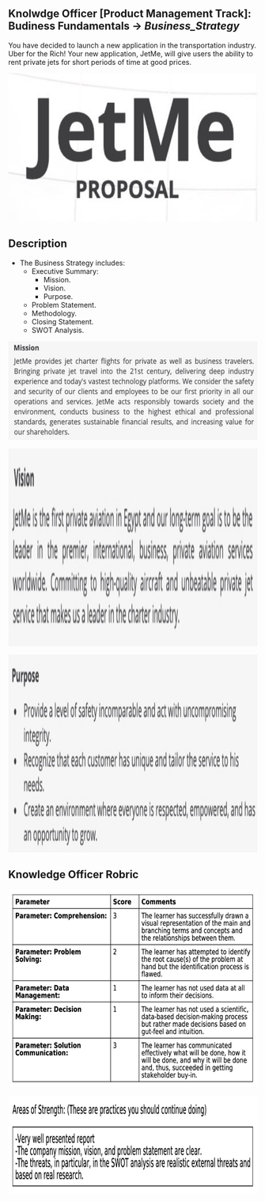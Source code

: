 ## Knolwdge Officer [Product Management Track]: Budiness Fundamentals -> _Business_Strategy_
You have decided to launch a new application in the transportation industry. Uber for the Rich! Your new application, JetMe, will give users the ability to rent private jets for short periods of time at good prices.

<p align="center">
<img src="https://github.com/yarahisham/JetMe_CaseStudy-Business_Strategy/blob/main/Images/Screen%20Shot%202021-04-27%20at%203.25.37%20AM.jpg" alt="alt text" width="700" height="300" >
</p>

## Description
- The Business Strategy includes:
  - Executive Summary:
    - Mission.
    - Vision.
    - Purpose.
  - Problem Statement.
  - Methodology.
  - Closing Statement.
  - SWOT Analysis.
 
 <p align="center">
<img src="https://github.com/yarahisham/JetMe_CaseStudy-Business_Strategy/blob/main/Images/Screen%20Shot%202021-04-27%20at%203.25.57%20AM.jpg" alt="alt text" width="700" height="200" >
</p>
 
 <p align="center">
<img src="https://github.com/yarahisham/JetMe_CaseStudy-Business_Strategy/blob/main/Images/Screen%20Shot%202021-04-27%20at%203.26.06%20AM.jpg" alt="alt text" width="700" height="400" >
</p>

<p align="center">
<img src="https://github.com/yarahisham/JetMe_CaseStudy-Business_Strategy/blob/main/Images/Screen%20Shot%202021-04-27%20at%203.26.13%20AM.jpg" alt="alt text" width="700" height="400" >
</p>
 
## Knowledge Officer Robric
<p align="center">
<img src="https://github.com/yarahisham/JetMe_CaseStudy-Business_Strategy/blob/main/Images/Screen%20Shot%202021-04-27%20at%203.36.22%20AM.jpg" alt="alt text" width="700" height="400" >
</p>

<p align="center">
<img src="https://github.com/yarahisham/JetMe_CaseStudy-Business_Strategy/blob/main/Images/Screen%20Shot%202021-04-27%20at%203.36.31%20AM.jpg" alt="alt text" width="700" height="200" >
</p>
